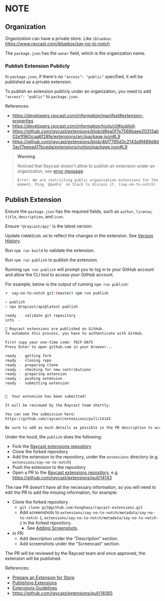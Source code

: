 # NOTE

## Organization

Organization can have a private store. Like `ibluebox`: https://www.raycast.com/ibluebox/say-no-to-notch

The `package.json` has the `owner` field, which is the organization name.

### Publish Extension Publicly

In `package.json`, if there's no `"access": "public"` specified, it will be published as a private extension.

To publish an extension publicly under an organization, you need to add `"access": "public"` to `package.json`.

References:
- https://developers.raycast.com/information/manifest#extension-properties
- https://developers.raycast.com/information/tools/cli#publish
- https://github.com/raycast/extensions/blob/d8ea0f7e7566baee20313ab02e1f963caa6f28fe/extensions/arc/package.json#L9
- https://github.com/raycast/extensions/blob/4bf7785d3c2143a9f489d8d3acf7eeead17bceda/extensions/notion/package.json#L9

> **Warning**
> 
> Noticed that Raycast doesn't allow to publish an extension under an organization, see [error message](https://github.com/raycast/extensions/actions/runs/10521398878/job/29152006480#step:7:340):
> 
> ```
> Error: We are restricting public organisation extensions for the moment. Ping `@pedro` on Slack to discuss it. (say-no-to-notch)
> ```

## Publish Extension

Ensure the `package.json` has the required fields, such as `author`, `license`, `title`, `description`, and `icon`.

Ensure `"@raycast/api"` is the latest version.

Update `CHANGELOG.md` to reflect the changes in the extension. See [Version History](https://developers.raycast.com/basics/prepare-an-extension-for-store#version-history).

Run `npm run build` to validate the extension.

Run `npm run publish` to publish the extension.

Running `npm run publish` will prompt you to log in to your GitHub account and allow the CLI tool to access your GitHub account.

For example, below is the output of running `npm run publish`:

```bash
➜  say-no-to-notch git:(master) npm run publish

> publish
> npx @raycast/api@latest publish

ready -  validate git repository
info  -

🔐 Raycast extensions are published on GitHub.
To automate this process, you have to authenticate with GitHub.

First copy your one-time code: 76CF-DA75
Press Enter to open github.com in your browser...

ready -  getting fork
ready -  cloning repo
ready -  preparing clone
ready -  checking for new contributions
ready -  preparing extension
ready -  pushing extension
ready -  submitting extension


🚀  Your extension has been submitted!

It will be reviewed by the Raycast team shortly.

You can see the submission here:
https://github.com/raycast/extensions/pull/14143

Be sure to add as much details as possible in the PR description to accelerate the review.
```

Under the hood, the `publish` does the following:

- Fork the [Raycast extensions repository](https://github.com/raycast/extensions)
- Clone the forked repository
- Add the extension to the repository, under the `extensions` directory (e.g. `extensions/say-no-to-notch`)
- Push the extension to the repository
- Open a PR to the [Raycast extensions repository](https://github.com/raycast/extensions), e.g. https://github.com/raycast/extensions/pull/14143

The raw PR doesn't have all the necessary information, so you will need to edit the PR to add the missing information, for example:

- Clone the forked repository
  - `git clone git@github.com:honghaoz/raycast-extensions.git`
  - Add screenshots to `extensions/say-no-to-notch/metadata/say-no-to-notch-1`, `extensions/say-no-to-notch/metadata/say-no-to-notch-2` in the forked repository. 
    - See [Adding Screenshots](https://developers.raycast.com/basics/prepare-an-extension-for-store#adding-screenshots).
- In PR:
  - Add description under the "Description" section.
  - Add screenshots under the "Screencast" section.

The PR will be reviewed by the Raycast team and once approved, the extension will be published.

References:
- [Prepare an Extension for Store](https://developers.raycast.com/basics/prepare-an-extension-for-store)
- [Publishing Extensions](https://developers.raycast.com/basics/publish-an-extension)
- [Extensions Guidelines](https://manual.raycast.com/extensions)
- https://github.com/raycast/extensions/pull/14065
